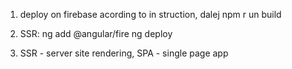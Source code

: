 1. deploy on firebase acording to in
   struction, dalej npm r
   un build

2. SSR:
   ng add @angular/fire
   ng deploy

3. SSR - server site rendering, SPA - single page app
